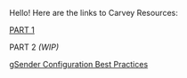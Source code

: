 Hello! Here are the links to Carvey Resources:

[PART 1](https://digitalfabricationlab-nyit-soad.github.io/resources/Tutorials&Templates/Carvey/Part1/)

PART 2 *(WIP)*

[gSender Configuration Best Practices](https://digitalfabricationlab-nyit-soad.github.io/resources/Tutorials&Templates/Carvey/gSenderConfig/)
